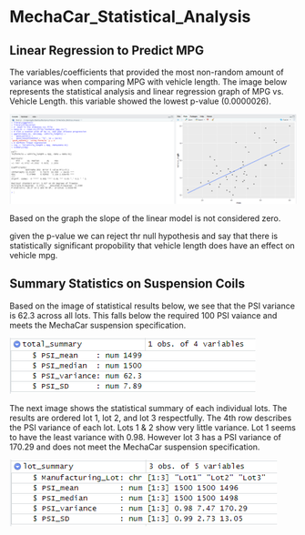 # MechaCar_Statistical_Analysis


## Linear Regression to Predict MPG

The variables/coefficients that provided the most non-random amount of variance was when comparing MPG with vehicle length. The image below represents the statistical analysis and linear regression graph of MPG vs. Vehicle Length. this variable showed the lowest p-value (0.0000026).

![MPG vs Vehicle Length](https://github.com/XSR700/MechaCar_Statistical_Analysis/blob/main/mpg%20vs%20vehicle%20length.PNG)

Based on the graph the slope of the linear model is not considered zero. 


given the p-value we can reject thr null hypothesis and say that there is statistically significant propobility that vehicle length does have an effect on vehicle mpg. 


## Summary Statistics on Suspension Coils

Based on the image of statistical results below, we see that the PSI variance is 62.3 across all lots. This falls below the required 100 PSI vaiance and meets the MechaCar suspension specification. 

![Total Summar](https://github.com/XSR700/MechaCar_Statistical_Analysis/blob/main/Total_Summary.PNG)

The next image shows the statistical summary of each individual lots. The results are ordered lot 1, lot 2, and lot 3 respectfully. The 4th row describes the PSI variance of each lot. Lots 1 & 2 show very little variance. Lot 1 seems to have the least variance with 0.98. However lot 3 has a PSI variance of 170.29 and does not meet the MechaCar suspension specification. 

![Lot Summary](https://github.com/XSR700/MechaCar_Statistical_Analysis/blob/main/Lot_Summary.PNG)



